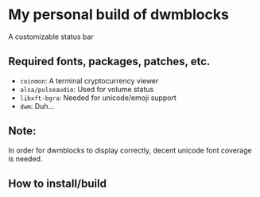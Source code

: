 # My personal build of dwmblocks
A customizable status bar

## Required fonts, packages, patches, etc.
- `coinmon`: A terminal cryptocurrency viewer
- `alsa/pulseaudio`: Used for volume status
- `libxft-bgra`: Needed for unicode/emoji support
- `dwm`: Duh...

## Note:
In order for dwmblocks to display correctly,
decent unicode font coverage is needed.

## How to install/build
